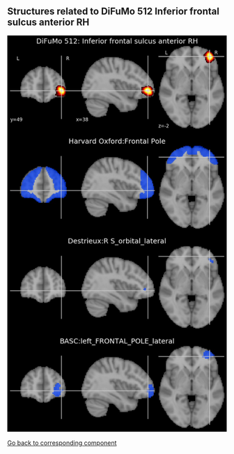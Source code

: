 


## Structures related to DiFuMo 512 Inferior frontal sulcus anterior RH

![371](371.jpg "Structures related to DiFuMo 512 Inferior frontal sulcus anterior RH")

[Go back to corresponding component](https://parietal-inria.github.io/DiFuMo/512/html/371.html)